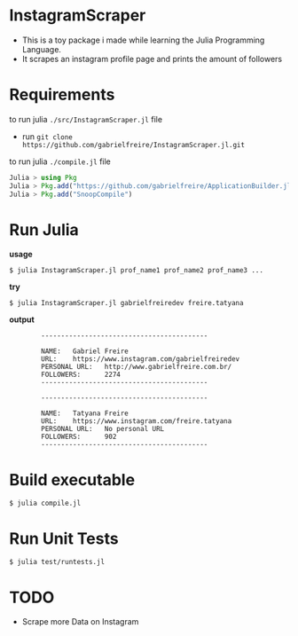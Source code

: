 # InstagramScraper

- This is a toy package i made while learning the Julia Programming Language.
- It scrapes an instagram profile page and prints the amount of followers

# Requirements
to run julia `./src/InstagramScraper.jl` file
- run `git clone https://github.com/gabrielfreire/InstagramScraper.jl.git`

to run julia `./compile.jl` file
```julia
Julia > using Pkg
Julia > Pkg.add("https://github.com/gabrielfreire/ApplicationBuilder.jl.git")
Julia > Pkg.add("SnoopCompile")
```
# Run Julia
**usage**
```shell
$ julia InstagramScraper.jl prof_name1 prof_name2 prof_name3 ...
```
**try**
```shell
$ julia InstagramScraper.jl gabrielfreiredev freire.tatyana
```
**output**
```
        ------------------------------------------

        NAME:   Gabriel Freire
        URL:    https://www.instagram.com/gabrielfreiredev
        PERSONAL URL:   http://www.gabrielfreire.com.br/
        FOLLOWERS:      2274
        ------------------------------------------

        ------------------------------------------

        NAME:   Tatyana Freire
        URL:    https://www.instagram.com/freire.tatyana
        PERSONAL URL:   No personal URL
        FOLLOWERS:      902
        ------------------------------------------
```

# Build executable
```shell
$ julia compile.jl
```

# Run Unit Tests
```shell
$ julia test/runtests.jl
```

# TODO
- Scrape more Data on Instagram